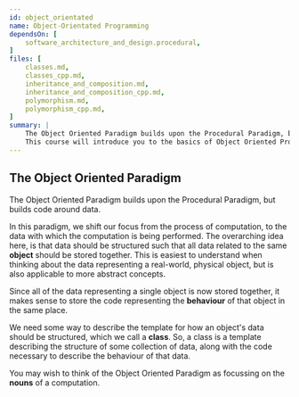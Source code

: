 ```yaml
---
id: object_orientated
name: Object-Orientated Programming
dependsOn: [
    software_architecture_and_design.procedural,
]
files: [
    classes.md,
    classes_cpp.md,
    inheritance_and_composition.md,
    inheritance_and_composition_cpp.md,
    polymorphism.md,
    polymorphism_cpp.md,
]
summary: |
    The Object Oriented Paradigm builds upon the Procedural Paradigm, but builds code around data.
    This course will introduce you to the basics of Object Oriented Programming in either Python or C++.
---
```


## The Object Oriented Paradigm

The Object Oriented Paradigm builds upon the Procedural Paradigm, but builds code around data.

In this paradigm, we shift our focus from the process of computation, to the data with which the computation is being performed.
The overarching idea here, is that data should be structured such that all data related to the same **object** should be stored together.
This is easiest to understand when thinking about the data representing a real-world, physical object, but is also applicable to more abstract concepts.

Since all of the data representing a single object is now stored together, it makes sense to store the code representing the **behaviour** of that object in the same place.

We need some way to describe the template for how an object's data should be structured, which we call a **class**.
So, a class is a template describing the structure of some collection of data, along with the code necessary to describe the behaviour of that data.

You may wish to think of the Object Oriented Paradigm as focussing on the **nouns** of a computation.